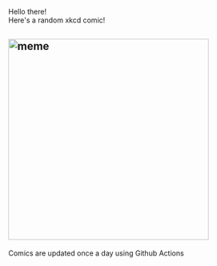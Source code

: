 Hello there! <br>Here's a random xkcd comic!<br>
## <img src="https://imgs.xkcd.com/comics/landscape_cropped_(1).jpg" alt="meme" width="400"/><br>
Comics are updated once a day using Github Actions
